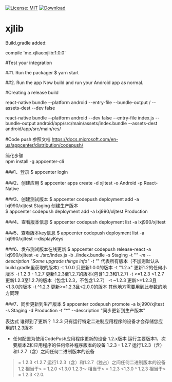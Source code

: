 [![License: MIT](https://img.shields.io/badge/License-MIT-yellow.svg)](https://opensource.org/licenses/MIT)  [ ![Download](https://api.bintray.com/packages/xjliao/maven/xjlib/images/download.svg) ](https://bintray.com/xjliao/maven/xjlib/_latestVersion)

# xjlib

Build.gradle added:

compile 'me.xjliao:xjlib:1.0.0'


#Test your integration

##1. Run the packager
$ yarn start

##2. Run the app
Now build and run your Android app as normal.

#Creating a release build

react-native bundle --platform android --entry-file <entryFile> --bundle-output <releaseFolder>/<bundleOutput> --assets-dest <releaseFolder> --dev false

react-native bundle --platform android --dev false --entry-file index.js --bundle-output android/app/src/main/assets/index.bundle --assets-dest android/app/src/main/res/

#Code push
参照文档 https://docs.microsoft.com/en-us/appcenter/distribution/codepush/  

简化步骤  
npm install -g appcenter-cli  

###1、登录
      $ appcenter login  
      
###2、创建应用
      $ appcenter apps create -d xjltest -o Android -p React-Native  

###3、创建测试版本
      $ appcenter codepush deployment add -a lxj990/xljtest Staging 
      创建生产版本  
      $ appcenter codepush deployment add -a lxj990/xljtest Production  

###4、查看版本信息
      $ appcenter codepush deployment list -a lxj990/xjltest  

###5、查看版本key信息
      $ appcenter codepush deployment list -a lxj990/xjltest --displayKeys  

###6、发布测试版本在线更新
     $ appcenter codepush release-react -a lxj990/xjltest -e ./src/index.js -b ./index.bundle -s Staging -t "*" -m --description "Some upgrade things info" 
     -t "*" 代表所有版本（不加则默认从build.gradle里获取的版本)
     -t 1.0.0 只更新1.0.0的版本
     -t "1.2.x" 更新1.2的任何小版本
     -t 1.2.3 - 1.2.7 更新1.2.3至1.2.7的版本(包含1.2.3和1.2.7)
     -t >=1.2.3 <1.2.7 更新1.2.3至1.2.7的版本（包含1.2.3，不包含1.2.7）
     -t ~1.2.3  更新>=1.2.3且<1.3.0的版本
     -t ^1.2.3  更新>=1.2.3且<2.0.0的版本
     其他地方需要用到此参数的地方同理  

###7、同步更新到生产版本
     $ appcenter codepush promote -a lxj990/xjltest -s Staging -d Production  -t "*" --description "同步更新到生产版本"

表达式	 谁得到了更新？
1.2.3	只有运行特定二进制应用程序的设备才会存储您应用的1.2.3版本
*	任何配置为使用CodePush应用程序更新的设备
1.2.x版本	运行主要版本1，次要版本2和应用程序的任何修补程序版本的设备
1.2.3 - 1.2.7	运行1.2.3（含）和1.2.7（含）之间任何二进制版本的设备
> = 1.2.3 <1.2.7	运行1.2.3（含）和1.2.7（独占）之间任何二进制版本的设备
1.2	相当于> = 1.2.0 <1.3.0
1.2.3〜	相当于> = 1.2.3 <1.3.0
^ 1.2.3	相当于> = 1.2.3 <2.0.
     
